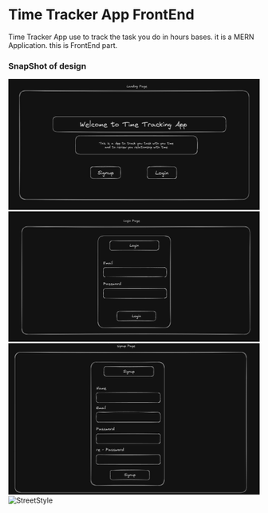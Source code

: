 # Time Tracker App FrontEnd

Time Tracker App use to track the task you do in hours bases. it is a MERN Application. this is FrontEnd part.

### SnapShot of design 

![StreetStyle](./Image/Landing%20page%20design.PNG)
![StreetStyle](./Image/Login%20Page%20design.PNG)
![StreetStyle](./Image/signup%20Page%20design.PNG)
![StreetStyle](./Image/Main%20Page%20design.PNG`)
